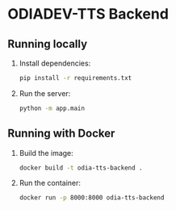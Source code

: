 # ODIADEV-TTS Backend

## Running locally

1. Install dependencies:
   ```bash
   pip install -r requirements.txt
   ```

2. Run the server:
   ```bash
   python -m app.main
   ```

## Running with Docker

1. Build the image:
   ```bash
   docker build -t odia-tts-backend .
   ```

2. Run the container:
   ```bash
   docker run -p 8000:8000 odia-tts-backend
   ```